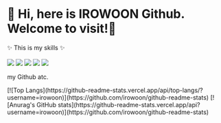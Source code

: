 <h1> 👋 Hi, here is IROWOON Github. Welcome to visit!👀 </h1>

<p>
 ✨ This is my skills ✨<br /><br />
<img src="https://img.shields.io/badge/html-E34F26?style=for-the-badge&logo=html5&logoColor=white">
<img src="https://img.shields.io/badge/css-1572B6?style=for-the-badge&logo=css3&logoColor=white">
<img src="https://img.shields.io/badge/sass-CC6699?style=for-the-badge&logo=sass&logoColor=white">
<img src="https://img.shields.io/badge/javascript-F7DF1E?style=for-the-badge&logo=javascript&logoColor=black">
<img src="https://img.shields.io/badge/jquery-0769AD?style=for-the-badge&logo=jquery&logoColor=white">
</p>

<p>
 my Github atc.
  </p>
[![Top Langs](https://github-readme-stats.vercel.app/api/top-langs/?username=irowoon)](https://github.com/irowoon/github-readme-stats)
[![Anurag's GitHub stats](https://github-readme-stats.vercel.app/api?username=irowoon)](https://github.com/irowoon/github-readme-stats)


<!-- 
-  I’m interested in ...
- 🌱 I’m currently learning ...
- 💞️ I’m looking to collaborate on ...
- 📫 How to reach me ... -->

<!---
irowoon/irowoon is a ✨ special ✨ repository because its `README.md` (this file) appears on your GitHub profile.
You can click the Preview link to take a look at your changes.
--->

